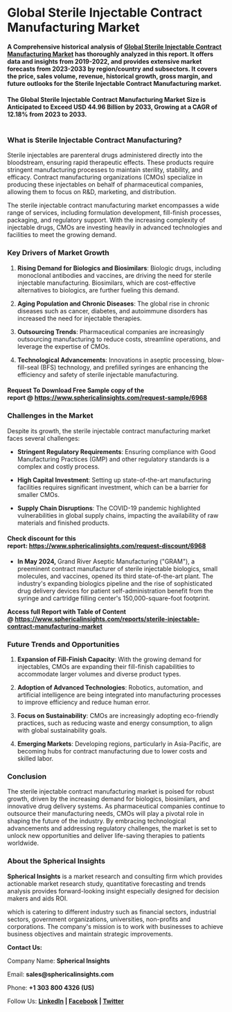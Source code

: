 <h1 class="news-post-title">Global Sterile Injectable Contract Manufacturing Market</h1>
<p><strong>A Comprehensive historical analysis of&nbsp;<a href="https://www.sphericalinsights.com/reports/sterile-injectable-contract-manufacturing-market" target="_blank" rel="noreferrer noopener">Global Sterile Injectable Contract Manufacturing Market</a>&nbsp;has thoroughly analyzed in this report. It offers data and insights from 2019-2022, and provides extensive market forecasts from 2023-2033 by region/country and subsectors. It covers the price, sales volume, revenue, historical growth, gross margin, and future outlooks for the Sterile Injectable Contract Manufacturing market.</strong></p>
<h4><strong>The Global Sterile Injectable Contract Manufacturing Market Size is Anticipated to Exceed USD 44.96 Billion by 2033, Growing at a CAGR of 12.18% from 2023 to 2033.</strong></h4>
<p><strong><img src="https://www.sphericalinsights.com/images/rd/global-sterile-injectable-contract-manufacturing-market.png" alt="" /></strong></p>
<h3>What is Sterile Injectable Contract Manufacturing?</h3>
<p>Sterile injectables are parenteral drugs administered directly into the bloodstream, ensuring rapid therapeutic effects. These products require stringent manufacturing processes to maintain sterility, stability, and efficacy. Contract manufacturing organizations (CMOs) specialize in producing these injectables on behalf of pharmaceutical companies, allowing them to focus on R&amp;D, marketing, and distribution.</p>
<p>The sterile injectable contract manufacturing market encompasses a wide range of services, including formulation development, fill-finish processes, packaging, and regulatory support. With the increasing complexity of injectable drugs, CMOs are investing heavily in advanced technologies and facilities to meet the growing demand.</p>
<h3>Key Drivers of Market Growth</h3>
<ol>
<li>
<p><strong>Rising Demand for Biologics and Biosimilars</strong>: Biologic drugs, including monoclonal antibodies and vaccines, are driving the need for sterile injectable manufacturing. Biosimilars, which are cost-effective alternatives to biologics, are further fueling this demand.</p>
</li>
<li>
<p><strong>Aging Population and Chronic Diseases</strong>: The global rise in chronic diseases such as cancer, diabetes, and autoimmune disorders has increased the need for injectable therapies.</p>
</li>
<li>
<p><strong>Outsourcing Trends</strong>: Pharmaceutical companies are increasingly outsourcing manufacturing to reduce costs, streamline operations, and leverage the expertise of CMOs.</p>
</li>
<li>
<p><strong>Technological Advancements</strong>: Innovations in aseptic processing, blow-fill-seal (BFS) technology, and prefilled syringes are enhancing the efficiency and safety of sterile injectable manufacturing.</p>
</li>
</ol>
<h4>Request To Download Free Sample copy of the report&nbsp;@&nbsp;<a href="https://www.sphericalinsights.com/request-sample/6968">https://www.sphericalinsights.com/request-sample/6968</a></h4>
<h3>Challenges in the Market</h3>
<p>Despite its growth, the sterile injectable contract manufacturing market faces several challenges:</p>
<ul>
<li>
<p><strong>Stringent Regulatory Requirements</strong>: Ensuring compliance with Good Manufacturing Practices (GMP) and other regulatory standards is a complex and costly process.</p>
</li>
<li>
<p><strong>High Capital Investment</strong>: Setting up state-of-the-art manufacturing facilities requires significant investment, which can be a barrier for smaller CMOs.</p>
</li>
<li>
<p><strong>Supply Chain Disruptions</strong>: The COVID-19 pandemic highlighted vulnerabilities in global supply chains, impacting the availability of raw materials and finished products.</p>
</li>
</ul>
<h4>Check discount for this report:&nbsp;<a href="https://www.sphericalinsights.com/request-discount/6968">https://www.sphericalinsights.com/request-discount/6968</a></h4>
<ul>
<li><strong>In May 2024,&nbsp;</strong>Grand River Aseptic Manufacturing ("GRAM"), a preeminent contract manufacturer of sterile injectable biologics, small molecules, and vaccines, opened its third state-of-the-art plant. The industry's expanding biologics pipeline and the rise of sophisticated drug delivery devices for patient self-administration benefit from the syringe and cartridge filling center's 150,000-square-foot footprint. &nbsp;</li>
</ul>
<p><strong>Access full Report with Table of Content @&nbsp;<a href="https://www.sphericalinsights.com/reports/sterile-injectable-contract-manufacturing-market">https://www.sphericalinsights.com/reports/sterile-injectable-contract-manufacturing-market</a>&nbsp;</strong></p>
<h3>Future Trends and Opportunities</h3>
<ol>
<li>
<p><strong>Expansion of Fill-Finish Capacity</strong>: With the growing demand for injectables, CMOs are expanding their fill-finish capabilities to accommodate larger volumes and diverse product types.</p>
</li>
<li>
<p><strong>Adoption of Advanced Technologies</strong>: Robotics, automation, and artificial intelligence are being integrated into manufacturing processes to improve efficiency and reduce human error.</p>
</li>
<li>
<p><strong>Focus on Sustainability</strong>: CMOs are increasingly adopting eco-friendly practices, such as reducing waste and energy consumption, to align with global sustainability goals.</p>
</li>
<li>
<p><strong>Emerging Markets</strong>: Developing regions, particularly in Asia-Pacific, are becoming hubs for contract manufacturing due to lower costs and skilled labor.</p>
</li>
</ol>
<h3>Conclusion</h3>
<p>The sterile injectable contract manufacturing market is poised for robust growth, driven by the increasing demand for biologics, biosimilars, and innovative drug delivery systems. As pharmaceutical companies continue to outsource their manufacturing needs, CMOs will play a pivotal role in shaping the future of the industry. By embracing technological advancements and addressing regulatory challenges, the market is set to unlock new opportunities and deliver life-saving therapies to patients worldwide.</p>
<h3><strong>About the Spherical Insights</strong></h3>
<p><strong>Spherical Insights</strong>&nbsp;is a market research and consulting firm which provides actionable market research study, quantitative forecasting and trends analysis provides forward-looking insight especially designed for decision makers and aids ROI.</p>
<p>which is catering to different industry such as financial sectors, industrial sectors, government organizations, universities, non-profits and corporations. The company's mission is to work with businesses to achieve business objectives and maintain strategic improvements.</p>
<p><strong>Contact Us:</strong></p>
<p>Company Name:&nbsp;<strong>Spherical Insights</strong></p>
<p>Email:&nbsp;<strong>sales@sphericalinsights.com</strong></p>
<p>Phone:&nbsp;<strong>+1 303 800 4326 (US)</strong></p>
<p>Follow Us:&nbsp;<strong><a href="https://www.linkedin.com/company/spherical-insight/"><u>LinkedIn</u></a>&nbsp;|&nbsp;<a href="https://www.facebook.com/sphericalinsights22"><u>Facebook</u></a>&nbsp;|&nbsp;<a href="https://twitter.com/SInsights_US"><u>Twitter</u></a></strong></p>
